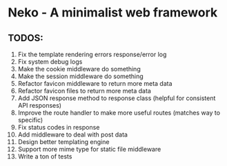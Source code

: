 # Neko - A minimalist web framework

## TODOS:

1. Fix the template rendering errors response/error log
2. Fix system debug logs
3. Make the cookie middleware do something
4. Make the session middleware do something
5. Refactor favicon middleware to return more meta data
6. Refactor favicon files to return more meta data
7. Add JSON response method to response class (helpful for consistent API responses)
8. Improve the route handler to make more useful routes (matches way to specific)
9. Fix status codes in response
10. Add middleware to deal with post data
11. Design better templating engine
12. Support more mime type for static file middleware
13. Write a ton of tests